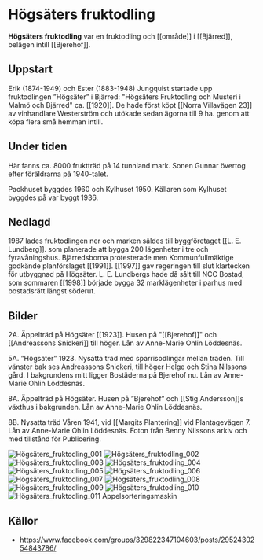 # Högsäters fruktodling

**Högsäters fruktodling** var en fruktodling och [[område]] i [[Bjärred]], belägen intill [[Bjerehof]].

## Uppstart

Erik (1874-1949) och Ester (1883-1948) Jungquist startade upp fruktodlingen ”Högsäter” i Bjärred: "Högsäters Fruktodling och Musteri i Malmö och Bjärred" ca. [[1920]]. De hade först köpt [[Norra Villavägen 23]] av vinhandlare Westerström och utökade sedan ägorna till 9 ha. genom att köpa flera små hemman intill.

## Under tiden

Här fanns ca. 8000 fruktträd på 14 tunnland mark. Sonen Gunnar övertog efter föräldrarna på 1940-talet.

Packhuset byggdes 1960 och Kylhuset 1950. Källaren som Kylhuset byggdes på var byggt 1936.

## Nedlagd

1987 lades fruktodlingen ner och marken såldes till byggföretaget [[L. E. Lundberg]]. som planerade att bygga 200 lägenheter i tre och fyravåningshus. Bjärredsborna protesterade men Kommunfullmäktige godkände planförslaget [[1991]]. [[1997]] gav regeringen till slut klartecken för utbyggnad på Högsäter. L. E. Lundbergs hade då sålt till NCC Bostad, som sommaren [[1998]] började bygga 32 marklägenheter i parhus med bostadsrätt längst söderut.

## Bilder

2A. Äppelträd på Högsäter [[1923]]. Husen på  "[[Bjerehof]]" och [[Andreassons Snickeri]] till höger. Lån av Anne-Marie Ohlin Löddesnäs.

5A. ”Högsäter” 1923. Nysatta träd med sparrisodlingar mellan träden. Till vänster bak ses Andreassons Snickeri, till höger Helge och Stina Nilssons gård. I bakgrundens mitt ligger Bostäderna på Bjerehof nu. Lån av Anne-Marie Ohlin Löddesnäs.

8A. Äppelträd på Högsäter. Husen på  ”Bjerehof” och [[Stig Andersson]]s växthus i bakgrunden. Lån av Anne-Marie Ohlin Löddesnäs.

8B. Nysatta träd Våren 1941, vid [[Margits Plantering]] vid Plantagevägen 7. Lån av Anne-Marie Ohlin Löddesnäs. Foton från Benny Nilssons arkiv och med tillstånd för Publicering.

![Högsäters_fruktodling_001](images/Högsäters_fruktodling_001.jpg)
![Högsäters_fruktodling_002](images/Högsäters_fruktodling_002.jpg)
![Högsäters_fruktodling_003](images/Högsäters_fruktodling_003.jpg)
![Högsäters_fruktodling_004](images/Högsäters_fruktodling_004.jpg)
![Högsäters_fruktodling_005](images/Högsäters_fruktodling_005.jpg)
![Högsäters_fruktodling_006](images/Högsäters_fruktodling_006.jpg)
![Högsäters_fruktodling_007](images/Högsäters_fruktodling_007.jpg)
![Högsäters_fruktodling_008](images/Högsäters_fruktodling_008.jpg)
![Högsäters_fruktodling_009](images/Högsäters_fruktodling_009.jpg)
![Högsäters_fruktodling_010](images/Högsäters_fruktodling_010.jpg)
![Högsäters_fruktodling_011](images/Högsäters_fruktodling_011.jpg)
Äppelsorteringsmaskin

## Källor

* <https://www.facebook.com/groups/329822347104603/posts/2952430254843786/>
